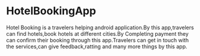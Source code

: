 # HotelBookingApp
Hotel Booking is a travelers helping android application.By this app,travelers can find hotels,book hotels at different cities.By Completing payment they can confirm their booking through this app.Travelers can get in touch with the services,can give feedback,ratting and many more things by this app.
